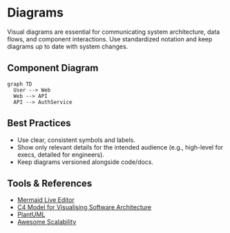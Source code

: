# Diagrams

Visual diagrams are essential for communicating system architecture, data flows, and component interactions. Use standardized notation and keep diagrams up to date with system changes.

## Component Diagram
```mermaid
graph TD
  User --> Web
  Web --> API
  API --> AuthService
```

## Best Practices
- Use clear, consistent symbols and labels.
- Show only relevant details for the intended audience (e.g., high-level for execs, detailed for engineers).
- Keep diagrams versioned alongside code/docs.

## Tools & References
- [Mermaid Live Editor](https://mermaid.live/)
- [C4 Model for Visualising Software Architecture](https://c4model.com/)
- [PlantUML](https://plantuml.com/)
- [Awesome Scalability](https://github.com/binhnguyennus/awesome-scalability)
